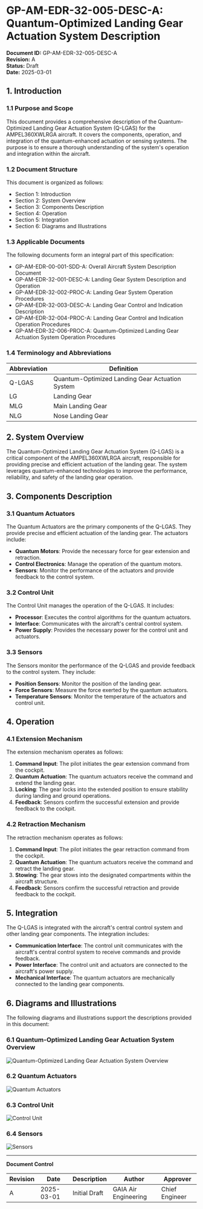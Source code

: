 # GP-AM-EDR-32-005-DESC-A: Quantum-Optimized Landing Gear Actuation System Description

**Document ID:** GP-AM-EDR-32-005-DESC-A  
**Revision:** A  
**Status:** Draft  
**Date:** 2025-03-01  

## 1. Introduction

### 1.1 Purpose and Scope

This document provides a comprehensive description of the Quantum-Optimized Landing Gear Actuation System (Q-LGAS) for the AMPEL360XWLRGA aircraft. It covers the components, operation, and integration of the quantum-enhanced actuation or sensing systems. The purpose is to ensure a thorough understanding of the system's operation and integration within the aircraft.

### 1.2 Document Structure

This document is organized as follows:
- Section 1: Introduction
- Section 2: System Overview
- Section 3: Components Description
- Section 4: Operation
- Section 5: Integration
- Section 6: Diagrams and Illustrations

### 1.3 Applicable Documents

The following documents form an integral part of this specification:

- GP-AM-EDR-00-001-SDD-A: Overall Aircraft System Description Document
- GP-AM-EDR-32-001-DESC-A: Landing Gear System Description and Operation
- GP-AM-EDR-32-002-PROC-A: Landing Gear System Operation Procedures
- GP-AM-EDR-32-003-DESC-A: Landing Gear Control and Indication Description
- GP-AM-EDR-32-004-PROC-A: Landing Gear Control and Indication Operation Procedures
- GP-AM-EDR-32-006-PROC-A: Quantum-Optimized Landing Gear Actuation System Operation Procedures

### 1.4 Terminology and Abbreviations

| Abbreviation | Definition |
|--------------|------------|
| Q-LGAS | Quantum-Optimized Landing Gear Actuation System |
| LG | Landing Gear |
| MLG | Main Landing Gear |
| NLG | Nose Landing Gear |

## 2. System Overview

The Quantum-Optimized Landing Gear Actuation System (Q-LGAS) is a critical component of the AMPEL360XWLRGA aircraft, responsible for providing precise and efficient actuation of the landing gear. The system leverages quantum-enhanced technologies to improve the performance, reliability, and safety of the landing gear operation.

## 3. Components Description

### 3.1 Quantum Actuators

The Quantum Actuators are the primary components of the Q-LGAS. They provide precise and efficient actuation of the landing gear. The actuators include:
- **Quantum Motors**: Provide the necessary force for gear extension and retraction.
- **Control Electronics**: Manage the operation of the quantum motors.
- **Sensors**: Monitor the performance of the actuators and provide feedback to the control system.

### 3.2 Control Unit

The Control Unit manages the operation of the Q-LGAS. It includes:
- **Processor**: Executes the control algorithms for the quantum actuators.
- **Interface**: Communicates with the aircraft's central control system.
- **Power Supply**: Provides the necessary power for the control unit and actuators.

### 3.3 Sensors

The Sensors monitor the performance of the Q-LGAS and provide feedback to the control system. They include:
- **Position Sensors**: Monitor the position of the landing gear.
- **Force Sensors**: Measure the force exerted by the quantum actuators.
- **Temperature Sensors**: Monitor the temperature of the actuators and control unit.

## 4. Operation

### 4.1 Extension Mechanism

The extension mechanism operates as follows:
1. **Command Input**: The pilot initiates the gear extension command from the cockpit.
2. **Quantum Actuation**: The quantum actuators receive the command and extend the landing gear.
3. **Locking**: The gear locks into the extended position to ensure stability during landing and ground operations.
4. **Feedback**: Sensors confirm the successful extension and provide feedback to the cockpit.

### 4.2 Retraction Mechanism

The retraction mechanism operates as follows:
1. **Command Input**: The pilot initiates the gear retraction command from the cockpit.
2. **Quantum Actuation**: The quantum actuators receive the command and retract the landing gear.
3. **Stowing**: The gear stows into the designated compartments within the aircraft structure.
4. **Feedback**: Sensors confirm the successful retraction and provide feedback to the cockpit.

## 5. Integration

The Q-LGAS is integrated with the aircraft's central control system and other landing gear components. The integration includes:
- **Communication Interface**: The control unit communicates with the aircraft's central control system to receive commands and provide feedback.
- **Power Interface**: The control unit and actuators are connected to the aircraft's power supply.
- **Mechanical Interface**: The quantum actuators are mechanically connected to the landing gear components.

## 6. Diagrams and Illustrations

The following diagrams and illustrations support the descriptions provided in this document:

### 6.1 Quantum-Optimized Landing Gear Actuation System Overview

![Quantum-Optimized Landing Gear Actuation System Overview](images/q_lgas_overview.png)

### 6.2 Quantum Actuators

![Quantum Actuators](images/quantum_actuators.png)

### 6.3 Control Unit

![Control Unit](images/control_unit.png)

### 6.4 Sensors

![Sensors](images/sensors.png)

---

**Document Control**

| Revision | Date | Description | Author | Approver |
|----------|------|-------------|--------|----------|
| A | 2025-03-01 | Initial Draft | GAIA Air Engineering | Chief Engineer |
